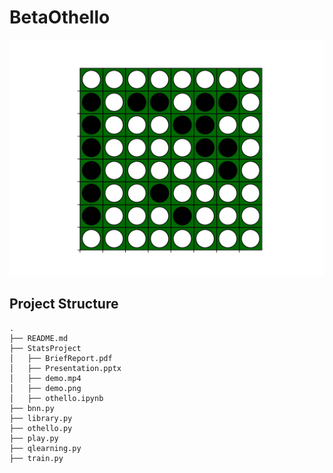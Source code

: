 # BetaOthello

![](/StatsProject/demo.png)

## Project Structure

```
.
├── README.md
├── StatsProject                                                
│   ├── BriefReport.pdf
│   ├── Presentation.pptx
│   ├── demo.mp4
│   ├── demo.png
│   ├── othello.ipynb
├── bnn.py 
├── library.py 
├── othello.py 
├── play.py
├── qlearning.py
├── train.py 

```


